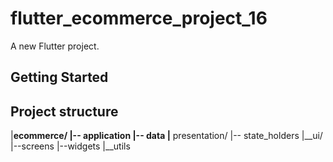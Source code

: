# flutter_ecommerce_project_16

A new Flutter project.

## Getting Started

## Project structure

|__ecommerce/
    |-- application
    |-- data
    |__ presentation/
        |-- state_holders
        |__ui/
            |--screens
            |--widgets
            |__utils
